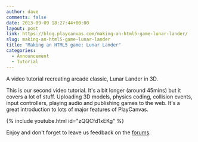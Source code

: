 ```yaml
---
author: dave
comments: false
date: 2013-09-09 18:27:44+00:00
layout: post
link: https://blog.playcanvas.com/making-an-html5-game-lunar-lander/
slug: making-an-html5-game-lunar-lander
title: "Making an HTML5 game: Lunar Lander"
categories:
  - Announcement
  - Tutorial
---
```


A video tutorial recreating arcade classic, Lunar Lander in 3D.

This is our second video tutorial. It's a bit longer (around 45mins) but it covers a lot of stuff. Uploading 3D models, physics coding, collision events, input controllers, playing audio and publishing games to the web. It's a great introduction to lots of major features of PlayCanvas.

{% include youtube.html id="zQQCfd1xEKg" %}

Enjoy and don't forget to leave us feedback on the [forums](https://forum.playcanvas.com/).
